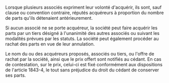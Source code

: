 Lorsque plusieurs associés expriment leur volonté d'acquérir, ils sont, sauf clause ou convention contraire, réputés acquéreurs à proportion du nombre de parts qu'ils détenaient antérieurement.

Si aucun associé ne se porte acquéreur, la société peut faire acquérir les parts par un tiers désigné à l'unanimité des autres associés ou suivant les modalités prévues par les statuts. La société peut également procéder au rachat des parts en vue de leur annulation.

Le nom du ou des acquéreurs proposés, associés ou tiers, ou l'offre de rachat par la société, ainsi que le prix offert sont notifiés au cédant. En cas de contestation, sur le prix, celui-ci est fixé conformément aux dispositions de l'article 1843-4, le tout sans préjudice du droit du cédant de conserver ses parts.
